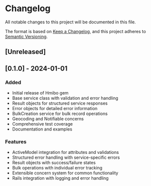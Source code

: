 # Changelog

All notable changes to this project will be documented in this file.

The format is based on [Keep a Changelog](https://keepachangelog.com/en/1.0.0/),
and this project adheres to [Semantic Versioning](https://semver.org/spec/v2.0.0.html).

## [Unreleased]

## [0.1.0] - 2024-01-01

### Added
- Initial release of Hmibo gem
- Base service class with validation and error handling
- Result objects for structured service responses
- Error objects for detailed error information
- BulkCreation service for bulk record operations
- Geocoding and Notifiable concerns
- Comprehensive test coverage
- Documentation and examples

### Features
- ActiveModel integration for attributes and validations
- Structured error handling with service-specific errors
- Result objects with success/failure states
- Bulk operations with individual error tracking
- Extensible concern system for common functionality
- Rails integration with logging and error handling